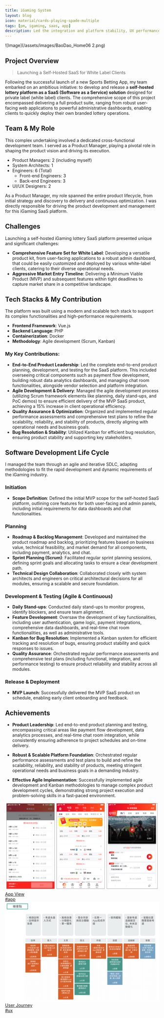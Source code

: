 ```yaml
---
title: iGaming System
layout: blog
icon: material/cards-playing-spade-multiple
tags: [pm, igaming, saas, app]
description: Led the integration and platform stability, UX performance of WiZ service
---
```

![Image](/assets/images/BaoDao_Home06 2.png)

## Project Overview

> Launching a Self-Hosted SaaS for White Label Clients

Following the successful launch of a new Sports Betting App, my team embarked on an ambitious initiative: to develop and release a **self-hosted lottery platform as a SaaS (Software as a Service) solution** designed for private label (white label) clients. The comprehensive scope of this project encompassed delivering a full product suite, ranging from robust user-facing web applications to powerful administrative dashboards, enabling clients to quickly deploy their own branded lottery operations.

## Team & My Role

This complex undertaking involved a dedicated cross-functional development team. I served as a Product Manager, playing a pivotal role in shaping the product vision and driving its execution.

- Product Managers: 2 (including myself)
- System Architects: 1
- Engineers: 6 (Total)
    - Front-end Engineers: 3
    - Back-end Engineers: 3
- UI/UX Designers: 2

As a Product Manager, my role spanned the entire product lifecycle, from initial strategy and discovery to delivery and continuous optimization. I was directly responsible for driving the product development and management for this iGaming SaaS platform.

## Challenges
Launching a self-hosted iGaming lottery SaaS platform presented unique and significant challenges:

- **Comprehensive Feature Set for White Label**: Developing a versatile product kit, from user-facing applications to a robust admin dashboard, that could be easily customized and deployed by various white-label clients, catering to their diverse operational needs.
- **Aggressive Market Entry Timeline**: Delivering a Minimum Viable Product (MVP) and subsequent features within tight deadlines to capture market share in a competitive landscape.

## Tech Stacks & My Contribution
The platform was built using a modern and scalable tech stack to support its complex functionalities and high-performance requirements.

- **Frontend Framework**: Vue.js
- **Backend Language**: PHP
- **Containerization**: Docker
- **Methodology**: Agile development (Scrum, Kanban)

### My Key Contributions:

- **End-to-End Product Leadership**: Led the complete end-to-end product planning, development, and testing for the SaaS platform. This included overseeing critical components such as payment flow development, building robust data analytics dashboards, and managing chat room functionalities, alongside vendor selection and platform integration.
- **Agile Development & Delivery**: Managed the agile development process (utilizing Scrum framework elements like planning, daily stand-ups, and PoC demos) to ensure efficient delivery of the MVP SaaS product, achieving a 15% increase in client operational efficiency.
- **Quality Assurance & Optimization**: Organized and implemented regular performance assessments and comprehensive test plans to refine the scalability, reliability, and stability of products, directly aligning with operational needs and business goals.
- **Bug Resolution & Stability**: Utilized Kanban for efficient bug resolution, ensuring product stability and supporting key stakeholders.

## Software Development Life Cycle
I managed the team through an agile and iterative SDLC, adapting methodologies to fit the rapid development and dynamic requirements of the iGaming industry.

### Initiation
- **Scope Definition**: Defined the initial MVP scope for the self-hosted SaaS platform, outlining core features for both user-facing and admin panels, including initial requirements for data dashboards and chat functionalities.

### Planning
- **Roadmap & Backlog Management**: Developed and maintained the product roadmap and backlog, prioritizing features based on business value, technical feasibility, and market demand for all components, including payment, analytics, and chat.
- **Sprint Planning (Scrum)**: Facilitated regular sprint planning sessions, defining sprint goals and allocating tasks to ensure a clear development path.
- **Technical Design Collaboration**: Collaborated closely with system architects and engineers on critical architectural decisions for all modules, ensuring a scalable and secure foundation.

### Development & Testing (Agile & Continuous)
- **Daily Stand-ups**: Conducted daily stand-ups to monitor progress, identify blockers, and ensure team alignment.
- **Feature Development**: Oversaw the development of key functionalities, including user authentication, game logic, payment integrations, comprehensive data dashboards, and real-time chat room functionalities, as well as administrative tools.
- **Kanban for Bug Resolution**: Implemented a Kanban system for efficient tracking and resolution of bugs, ensuring product stability and quick responses to issues.
- **Quality Assurance**: Orchestrated regular performance assessments and comprehensive test plans (including functional, integration, and performance testing) to ensure product reliability and stability across all modules.

### Release & Deployment
- **MVP Launch**: Successfully delivered the MVP SaaS product on schedule, enabling early client onboarding and feedback.

## Achievements

- **Product Leadership**: Led end-to-end product planning and testing, encompassing critical areas like payment flow development, data analytics processes, and real-time chat room integration, while consistently ensuring adherence to project schedules and on-time delivery.

- **Robust & Scalable Platform Foundation**: Orchestrated regular performance assessments and test plans to build and refine the scalability, reliability, and stability of products, meeting stringent operational needs and business goals in a demanding industry.

- **Effective Agile Implementation**: Successfully implemented agile development and Kanban methodologies to manage complex product development cycles, demonstrating strong project execution and problem-solving skills in a fast-paced environment.

<div class="card-grid">

  <a href="./" class="card-item-wrapper"> <div class="card-image">
      <img src="/assets/images/18_hermes.png" alt="App View">
      <div class="caption"> App View</div>
      <div class="tags"> #app </div>
    </div>
  </a> <a href="./" class="card-item-wrapper"> <div class="card-image">
      <img src="/assets/images/18_user_journey.png" alt="iGaming User Journey">
      <div class="caption">User Journey</div>
      <div class="tags">#ux </div>
    </div>
  </a> </div>
